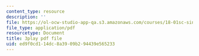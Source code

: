```yaml
---
content_type: resource
description: ''
file: https://ol-ocw-studio-app-qa.s3.amazonaws.com/courses/18-01sc-single-variable-calculus-fall-2010/ed9f0cd114dc8a3909b294439e565233_MK_0QHbUnIA.pdf
file_type: application/pdf
resourcetype: Document
title: 3play pdf file
uid: ed9f0cd1-14dc-8a39-09b2-94439e565233
---
```

